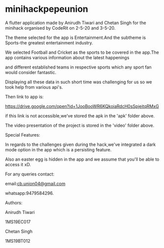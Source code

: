 # minihackpepeunion

A flutter application made by Anirudh Tiwari and Chetan Singh for the minihack organised by CodeRit on 2-5-20 and 3-5-20.

The theme selected for the app is Entertainment.And the subtheme is Sports-the greatest entertainment industry.

We selected Football and Cricket as the sports to be covered in the app.The app contains various information about the latest happenings

and different established teams in respective sports which any sport fan would consider fantastic.

Displaying all these data in such short time was challenging for us so we took help from various api's.

Then link to app is:

https://drive.google.com/open?id=1JooBooWR6KQkoiaRdcH0sSpjeitqRMxG

if this link is not accessible,we've stored the apk in the 'apk' folder above.

The video presentation of the project is stored in the 'video' folder above.

Special Features:

In regards to the challenges given during the hack,we've integrated a dark mode option in the app which is a persisting feature.

Also an easter egg is hidden in the app and we assume that you'll be able to access it xD.

For any queries contact:

email:cb.union04@gmail.com

whatsapp:9479584296.

Authors:

Anirudh Tiwari

1MS19EC017

Chetan Singh

1MS19BT012




